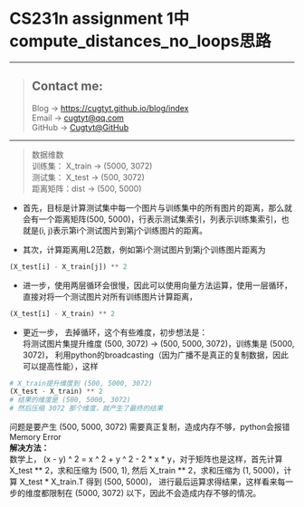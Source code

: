 # CS231n assignment 1中compute_distances_no_loops思路

---
> ## Contact me:
> Blog -> <https://cugtyt.github.io/blog/index>  
> Email -> <cugtyt@qq.com>  
> GitHub -> [Cugtyt@GitHub](https://github.com/Cugtyt)

---

> 数据维数  
> 训练集： X_train -> (5000, 3072)  
> 测试集： X_test -> (500, 3072)  
> 距离矩阵：dist -> (500, 5000)

- 首先，目标是计算测试集中每一个图片与训练集中的所有图片的距离，那么就会有一个距离矩阵(500, 5000)，行表示测试集索引，列表示训练集索引，也就是(i, j)表示第i个测试图片到第j个训练图片的距离。

- 其次，计算距离用L2范数，例如第i个测试图片到第j个训练图片距离为 
``` python
(X_test[i] - X_train[j]) ** 2 
```
- 进一步，使用两层循环会很慢，因此可以使用向量方法运算，使用一层循环，直接对将一个测试图片对所有训练图片计算距离，
 ``` python
 (X_test[i] - X_train) ** 2
 ```
-  更近一步， 去掉循环，这个有些难度，初步想法是：  
 将测试图片集提升维度 (500, 3072) -> (500, 5000, 3072)，训练集是 (5000, 3072)， 利用python的broadcasting（因为广播不是真正的复制数据，因此可以提高性能），这样
 ``` python
 # X_train提升维度到 (500, 5000, 3072)
 (X_test - X_train) ** 2
 # 结果的维度是 (500, 5000, 3072)
 # 然后压缩 3072 那个维度，就产生了最终的结果
 ```
 问题是要产生 (500, 5000, 3072) 需要真正复制，造成内存不够，python会报错 Memory Error  
**解决方法：**  
数学上， (x - y) ^ 2 = x ^ 2 + y ^ 2 - 2 * x * y，对于矩阵也是这样，首先计算 X_test ** 2，求和压缩为 (500, 1), 然后 X_train ** 2，求和压缩为 (1, 5000)，计算 X_test * X_train.T 得到 (500, 5000)， 进行最后运算求得结果，这样看来每一步的维度都限制在 (5000, 3072) 以下，因此不会造成内存不够的情况。
